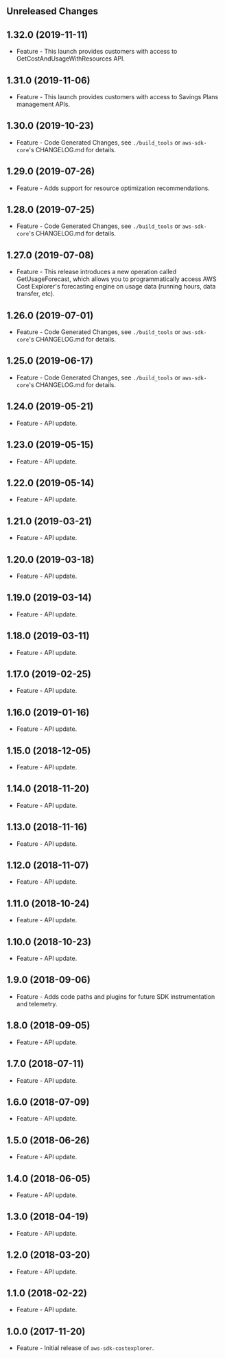 Unreleased Changes
------------------

1.32.0 (2019-11-11)
------------------

* Feature - This launch provides customers with access to GetCostAndUsageWithResources API.

1.31.0 (2019-11-06)
------------------

* Feature - This launch provides customers with access to Savings Plans management APIs.

1.30.0 (2019-10-23)
------------------

* Feature - Code Generated Changes, see `./build_tools` or `aws-sdk-core`'s CHANGELOG.md for details.

1.29.0 (2019-07-26)
------------------

* Feature - Adds support for resource optimization recommendations.

1.28.0 (2019-07-25)
------------------

* Feature - Code Generated Changes, see `./build_tools` or `aws-sdk-core`'s CHANGELOG.md for details.

1.27.0 (2019-07-08)
------------------

* Feature - This release introduces a new operation called GetUsageForecast, which allows you to programmatically access AWS Cost Explorer's forecasting engine on usage data (running hours, data transfer, etc).

1.26.0 (2019-07-01)
------------------

* Feature - Code Generated Changes, see `./build_tools` or `aws-sdk-core`'s CHANGELOG.md for details.

1.25.0 (2019-06-17)
------------------

* Feature - Code Generated Changes, see `./build_tools` or `aws-sdk-core`'s CHANGELOG.md for details.

1.24.0 (2019-05-21)
------------------

* Feature - API update.

1.23.0 (2019-05-15)
------------------

* Feature - API update.

1.22.0 (2019-05-14)
------------------

* Feature - API update.

1.21.0 (2019-03-21)
------------------

* Feature - API update.

1.20.0 (2019-03-18)
------------------

* Feature - API update.

1.19.0 (2019-03-14)
------------------

* Feature - API update.

1.18.0 (2019-03-11)
------------------

* Feature - API update.

1.17.0 (2019-02-25)
------------------

* Feature - API update.

1.16.0 (2019-01-16)
------------------

* Feature - API update.

1.15.0 (2018-12-05)
------------------

* Feature - API update.

1.14.0 (2018-11-20)
------------------

* Feature - API update.

1.13.0 (2018-11-16)
------------------

* Feature - API update.

1.12.0 (2018-11-07)
------------------

* Feature - API update.

1.11.0 (2018-10-24)
------------------

* Feature - API update.

1.10.0 (2018-10-23)
------------------

* Feature - API update.

1.9.0 (2018-09-06)
------------------

* Feature - Adds code paths and plugins for future SDK instrumentation and telemetry.

1.8.0 (2018-09-05)
------------------

* Feature - API update.

1.7.0 (2018-07-11)
------------------

* Feature - API update.

1.6.0 (2018-07-09)
------------------

* Feature - API update.

1.5.0 (2018-06-26)
------------------

* Feature - API update.

1.4.0 (2018-06-05)
------------------

* Feature - API update.

1.3.0 (2018-04-19)
------------------

* Feature - API update.

1.2.0 (2018-03-20)
------------------

* Feature - API update.

1.1.0 (2018-02-22)
------------------

* Feature - API update.

1.0.0 (2017-11-20)
------------------

* Feature - Initial release of `aws-sdk-costexplorer`.

